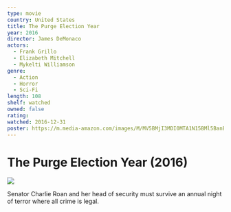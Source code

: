```yaml
---
type: movie
country: United States
title: The Purge Election Year
year: 2016
director: James DeMonaco
actors:
  - Frank Grillo
  - Elizabeth Mitchell
  - Mykelti Williamson
genre:
  - Action
  - Horror
  - Sci-Fi
length: 108
shelf: watched
owned: false
rating:
watched: 2016-12-31
poster: https://m.media-amazon.com/images/M/MV5BMjI3MDI0MTA1N15BMl5BanBnXkFtZTgwOTk4NjU5ODE@._V1_SX300.jpg
---
```


# The Purge Election Year (2016)

![](https://m.media-amazon.com/images/M/MV5BMjI3MDI0MTA1N15BMl5BanBnXkFtZTgwOTk4NjU5ODE@._V1_SX300.jpg)

Senator Charlie Roan and her head of security must survive an annual night of terror where all crime is legal.